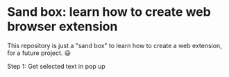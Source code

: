 # Sand box: learn how to create web browser extension

This repository is just a "sand box" to learn how to create a web extension, for a future project. 😃

Step 1: Get selected text in pop up
